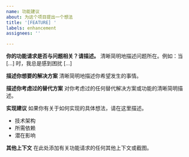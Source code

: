 ```yaml
---
name: 功能建议
about: 为这个项目提出一个想法
title: '[FEATURE] '
labels: enhancement
assignees: ''

---
```


**你的功能请求是否与问题相关？请描述。**
清晰简明地描述问题所在。例如：当 [...] 时，我总是感到困扰 [...]

**描述你想要的解决方案**
清晰简明地描述你希望发生的事情。

**描述你考虑过的替代方案**
对你考虑过的任何替代解决方案或功能的清晰简明描述。

**实现建议**
如果你有关于如何实现的具体想法，请在这里描述。
- 技术架构
- 所需依赖
- 潜在影响

**其他上下文**
在此处添加有关功能请求的任何其他上下文或截图。